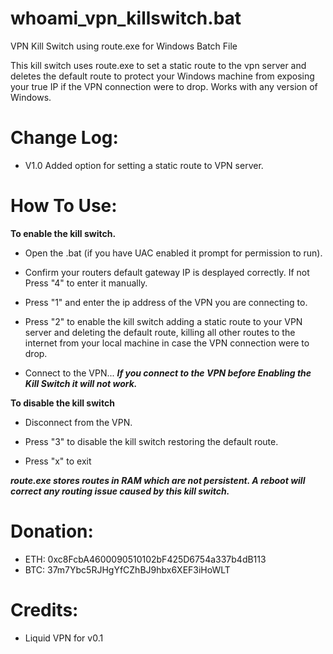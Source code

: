 # whoami_vpn_killswitch.bat
VPN Kill Switch using route.exe for Windows Batch File

This kill switch uses route.exe to set a static route to the vpn server and deletes the default route to protect your Windows machine from exposing your true IP if the VPN connection were to drop.
Works with any version of Windows.

# Change Log:
- V1.0 Added option for setting a static route to VPN server.

# How To Use:

**To enable the kill switch.**
- Open the .bat (if you have UAC enabled it prompt for permission to run).

- Confirm your routers default gateway IP is desplayed correctly. If not Press "4" to enter it manually.

- Press "1" and enter the ip address of the VPN you are connecting to.

- Press "2" to enable the kill switch adding a static route to your VPN server and deleting the default route, killing all other routes to the internet from your local machine in case the VPN connection were to drop.

- Connect to the VPN... ***If you connect to the VPN before Enabling the Kill Switch it will not work.***


**To disable the kill switch**
- Disconnect from the VPN.

- Press "3" to disable the kill switch restoring the default route.

- Press "x" to exit

***route.exe stores routes in RAM which are not persistent. A reboot will correct any routing issue caused by this kill switch.***

# Donation:
- ETH: 0xc8FcbA4600090510102bF425D6754a337b4dB113
- BTC: 37m7Ybc5RJHgYfCZhBJ9hbx6XEF3iHoWLT

# Credits:
- Liquid VPN for v0.1
